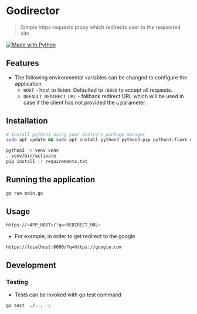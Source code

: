 # Godirector

> Simple https requests proxy which redirects user to the requested site.  

[![Made with Python](https://img.shields.io/badge/Python->=3.6-blue?logo=python&logoColor=white)](https://python.org "Go to Python website")


## Features


- The following environmental variables can be changed to configure the application
    - `HOST` - host to listen. Defaulted to `:8080` to accept all requests. 
    - `DEFAULT_REDIRECT_URL` - fallback redirect URL which will be used in case if the client has not provided the `q` parameter.

## Installation

```bash
# Install python3 using your distro's package manager
sudo apt update && sudo apt install python3 python3-pip python3-flask gunicorn

python3 -m venv venv
. venv/bin/activate
pip install -r requirements.txt
```

## Running the application

```bash
go run main.go
```

## Usage


```bash
https://<APP_HOST>/?q=<REDIRECT_URL>
```

- For example, in order to get redirect to the google

```
https://localhost:8000/?q=https://google.com
```

## Development

### Testing

- Tests can be invoked with go test command
```bash
go test  ./... -v
```


 
